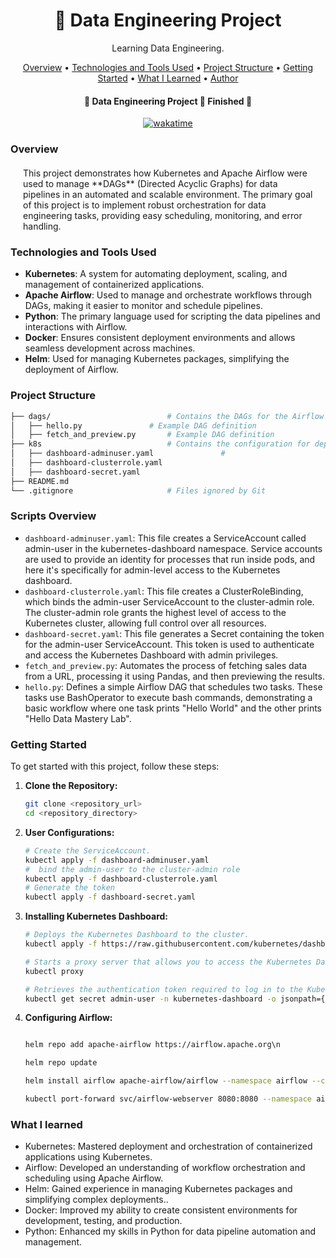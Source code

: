 <h1 align="center">🚗 Data Engineering Project</h1>
<p align="center" id="objetivo">Learning Data Engineering. 
</p> 

<p align="center">
 <a href="#overview">Overview</a> •
 <a href="#features">Technologies and Tools Used</a> •
 <a href="#roadmap">Project Structure</a> • 
 <a href="#tecnologias">Getting Started</a> • 
 <a href="#learned">What I Learned</a> •
 <a href="#author">Author</a>
</p>

<h4 align="center"> 
	🚧  Data Engineering Project 🚀 Finished  🚧 
</h4>

<div align="center">
	<a href="https://wakatime.com/badge/user/8028aaab-232d-4832-8b66-f103e1d713b9/project/19e4d374-1f72-4f92-8ff9-385577530404"><img src="https://wakatime.com/badge/user/8028aaab-232d-4832-8b66-f103e1d713b9/project/19e4d374-1f72-4f92-8ff9-385577530404.svg" alt="wakatime"></a>
</div>

### Overview

<div style='margin: 20px' id="overview">
This project demonstrates how Kubernetes and Apache Airflow were used to manage **DAGs** (Directed Acyclic Graphs) for data pipelines in an automated and scalable environment. The primary goal of this project is to implement robust orchestration for data engineering tasks, providing easy scheduling, monitoring, and error handling.
</div>

### Technologies and Tools Used

<div id="features">

- **Kubernetes**: A system for automating deployment, scaling, and management of containerized applications.
- **Apache Airflow**: Used to manage and orchestrate workflows through DAGs, making it easier to monitor and schedule pipelines.
- **Python**: The primary language used for scripting the data pipelines and interactions with Airflow.
- **Docker**: Ensures consistent deployment environments and allows seamless development across machines.
- **Helm**: Used for managing Kubernetes packages, simplifying the deployment of Airflow.

</div>

<div id="roadmap">

### Project Structure

```bash
├── dags/                          # Contains the DAGs for the Airflow scheduler
│   ├── hello.py	           # Example DAG definition
│   ├── fetch_and_preview.py       # Example DAG definition
├── k8s                            # Contains the configuration for deploying Airflow using Helm
│   ├── dashboard-adminuser.yaml	           # 
│   ├── dashboard-clusterrole.yaml       
│   ├── dashboard-secret.yaml 
├── README.md                      
└── .gitignore                     # Files ignored by Git

```
</div>

### Scripts Overview

- `dashboard-adminuser.yaml`: This file creates a ServiceAccount called admin-user in the kubernetes-dashboard namespace. Service accounts are used to provide an identity for processes that run inside pods, and here it's specifically for admin-level access to the Kubernetes dashboard.
- `dashboard-clusterrole.yaml`: This file creates a ClusterRoleBinding, which binds the admin-user ServiceAccount to the cluster-admin role. The cluster-admin role grants the highest level of access to the Kubernetes cluster, allowing full control over all resources.
- `dashboard-secret.yaml`: This file generates a Secret containing the token for the admin-user ServiceAccount. This token is used to authenticate and access the Kubernetes Dashboard with admin privileges.
- `fetch_and_preview.py`: Automates the process of fetching sales data from a URL, processing it using Pandas, and then previewing the results.
- `hello.py`: Defines a simple Airflow DAG that schedules two tasks. These tasks use BashOperator to execute bash commands, demonstrating a basic workflow where one task prints "Hello World" and the other prints "Hello Data Mastery Lab".

### Getting Started

To get started with this project, follow these steps:

1. **Clone the Repository:**

   ```bash
   git clone <repository_url>
   cd <repository_directory>
   ```
   
2. **User Configurations:**

   ```bash
   # Create the ServiceAccount.
   kubectl apply -f dashboard-adminuser.yaml
   #  bind the admin-user to the cluster-admin role
   kubectl apply -f dashboard-clusterrole.yaml
   # Generate the token
   kubectl apply -f dashboard-secret.yaml
   ```
3. **Installing Kubernetes Dashboard:**
   
   ```bash
   # Deploys the Kubernetes Dashboard to the cluster.
   kubectl apply -f https://raw.githubusercontent.com/kubernetes/dashboard/v2.7.0/aio/deploy/recommended.yaml

   # Starts a proxy server that allows you to access the Kubernetes Dashboard locally
   kubectl proxy

   # Retrieves the authentication token required to log in to the Kubernetes Dashboard with the admin-user account.
   kubectl get secret admin-user -n kubernetes-dashboard -o jsonpath={".data.token"} | base64 -d
   ```

4. **Configuring Airflow:**

   ```bash
   
   helm repo add apache-airflow https://airflow.apache.org\n
   
   helm repo update
   
   helm install airflow apache-airflow/airflow --namespace airflow --create-namespace --debug
   
   kubectl port-forward svc/airflow-webserver 8080:8080 --namespace airflow
   ```
   

### What I learned
	
- Kubernetes: Mastered deployment and orchestration of containerized applications using Kubernetes.
- Airflow: Developed an understanding of workflow orchestration and scheduling using Apache Airflow.
- Helm: Gained experience in managing Kubernetes packages and simplifying complex deployments..
- Docker: Improved my ability to create consistent environments for development, testing, and production.
- Python: Enhanced my skills in Python for data pipeline automation and management.

